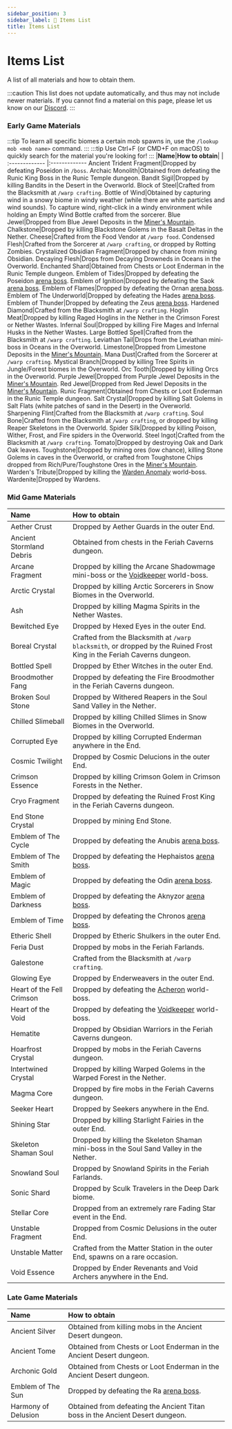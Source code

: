 ```yaml
---
sidebar_position: 3
sidebar_label: 📃 Items List
title: Items List
---
```


# Items List
A list of all materials and how to obtain them.

:::caution
This list does not update automatically, and thus may not include newer materials. If you cannot find a material on this page, please let us know on our [Discord](https://discord.hexarchon.net).
:::

### Early Game Materials
:::tip
To learn all specific biomes a certain mob spawns in, use the `/lookup mob <mob name>` command.
:::
:::tip
Use Ctrl+F (or CMD+F on macOS) to quickly search for the material you're looking for!
:::
|**Name**|**How to obtain**|
| :------------- |:-------------
Ancient Trident Fragment|Dropped by defeating Poseidon in `/boss`.
Archaic Monolith|Obtained from defeating the Runic King Boss in the Runic Temple dungeon.
Bandit Sigil|Dropped by killing Bandits in the Desert in the Overworld.
Block of Steel|Crafted from the Blacksmith at `/warp crafting`.
Bottle of Wind|Obtained by capturing wind in a snowy biome in windy weather (while there are white particles and wind sounds). To capture wind, right-click in a windy environment while holding an Empty Wind Bottle crafted from the sorcerer.
Blue Jewel|Dropped from Blue Jewel Deposits in the [Miner's Mountain](../gameplay-mechanics/miners-mountain.md).
Chalkstone|Dropped by killing Blackstone Golems in the Basalt Deltas in the Nether.
Cheese|Crafted from the Food Vendor at `/warp food`.
Condensed Flesh|Crafted from the Sorcerer at `/warp crafting`, or dropped by Rotting Zombies.
Crystalized Obsidian Fragment|Dropped by chance from mining Obsidian.
Decaying Flesh|Drops from Decaying Drowneds in Oceans in the Overworld.
Enchanted Shard|Obtained from Chests or Loot Enderman in the Runic Temple dungeon.
Emblem of Tides|Dropped by defeating the Poseidon [arena boss](../gameplay-mechanics/boss-fights.md).
Emblem of Ignition|Dropped by defeating the Saok [arena boss](../gameplay-mechanics/boss-fights.md).
Emblem of Flames|Dropped by defeating the Ornan [arena boss](../gameplay-mechanics/boss-fights.md).
Emblem of The Underworld|Dropped by defeating the Hades [arena boss](../gameplay-mechanics/boss-fights.md).
Emblem of Thunder|Dropped by defeating the Zeus [arena boss](../gameplay-mechanics/boss-fights.md).
Hardened Diamond|Crafted from the Blacksmith at `/warp crafting`.
Hoglin Meat|Dropped by killing Raged Hoglins in the Nether in the Crimson Forest or Nether Wastes.
Infernal Soul|Dropped by killing Fire Mages and Infernal Husks in the Nether Wastes.
Large Bottled Spell|Crafted from the Blacksmith at `/warp crafting`.
Leviathan Tail|Drops from the Leviathan mini-boss in Oceans in the Overworld.
Limestone|Dropped from Limestone Deposits in the [Miner's Mountain](../gameplay-mechanics/miners-mountain.md).
Mana Dust|Crafted from the Sorcerer at `/warp crafting`.
Mystical Branch|Dropped by killing Tree Spirits in Jungle/Forest biomes in the Overworld.
Orc Tooth|Dropped by killing Orcs in the Overworld.
Purple Jewel|Dropped from Purple Jewel Deposits in the [Miner's Mountain](../gameplay-mechanics/miners-mountain.md).
Red Jewel|Dropped from Red Jewel Deposits in the [Miner's Mountain](../gameplay-mechanics/miners-mountain.md).
Runic Fragment|Obtained from Chests or Loot Enderman in the Runic Temple dungeon.
Salt Crystal|Dropped by killing Salt Golems in Salt Flats (white patches of sand in the Desert) in the Overworld.
Sharpening Flint|Crafted from the Blacksmith at `/warp crafting`.
Soul Bone|Crafted from the Blacksmith at `/warp crafting`, or dropped by killing Reaper Skeletons in the Overworld.
Spider Silk|Dropped by killing Poison, Wither, Frost, and Fire spiders in the Overworld.
Steel Ingot|Crafted from the Blacksmith at `/warp crafting`.
Tomato|Dropped by destroying Oak and Dark Oak leaves.
Toughstone|Dropped by mining ores (low chance), killing Stone Golems in caves in the Overworld, or crafted from Toughstone Chips dropped from Rich/Pure/Toughstone Ores in the [Miner's Mountain](../gameplay-mechanics/miners-mountain.md).
Warden's Tribute|Dropped by killing the [Warden Anomaly](../custom-mobs/world-bosses.md) world-boss.
Wardenite|Dropped by Wardens.

### Mid Game Materials
|**Name**|**How to obtain**|
| :------------- |:-------------
Aether Crust|Dropped by Aether Guards in the outer End.
Ancient Stormland Debris|Obtained from chests in the Feriah Caverns dungeon.
Arcane Fragment|Dropped by killing the Arcane Shadowmage mini-boss or the [Voidkeeper](../custom-mobs/world-bosses.md) world-boss.
Arctic Crystal|Dropped by killing Arctic Sorcerers in Snow Biomes in the Overworld.
Ash|Dropped by killing Magma Spirits in the Nether Wastes.
Bewitched Eye|Dropped by Hexed Eyes in the outer End.
Boreal Crystal|Crafted from the Blacksmith at `/warp blacksmith`, or dropped by the Ruined Frost King in the Feriah Caverns dungeon.
Bottled Spell|Dropped by Ether Witches in the outer End.
Broodmother Fang|Dropped by defeating the Fire Broodmother in the Feriah Caverns dungeon.
Broken Soul Stone|Dropped by Withered Reapers in the Soul Sand Valley in the Nether.
Chilled Slimeball|Dropped by killing Chilled Slimes in Snow Biomes in the Overworld.
Corrupted Eye|Dropped by killing Corrupted Enderman anywhere in the End.
Cosmic Twilight|Dropped by Cosmic Delucions in the outer End.
Crimson Essence|Dropped by killing Crimson Golem in Crimson Forests in the Nether.
Cryo Fragment|Dropped by defeating the Ruined Frost King in the Feriah Caverns dungeon.
End Stone Crystal|Dropped by mining End Stone.
Emblem of The Cycle|Dropped by defeating the Anubis [arena boss](../gameplay-mechanics/boss-fights.md).
Emblem of The Smith|Dropped by defeating the Hephaistos [arena boss](../gameplay-mechanics/boss-fights.md).
Emblem of Magic|Dropped by defeating the Odin [arena boss](../gameplay-mechanics/boss-fights.md).
Emblem of Darkness|Dropped by defeating the Aknyzor [arena boss](../gameplay-mechanics/boss-fights.md).
Emblem of Time|Dropped by defeating the Chronos [arena boss](../gameplay-mechanics/boss-fights.md).
Etheric Shell|Dropped by Etheric Shulkers in the outer End.
Feria Dust|Dropped by mobs in the Feriah Farlands.
Galestone|Crafted from the Blacksmith at `/warp crafting`.
Glowing Eye|Dropped by Enderweavers in the outer End.
Heart of the Fell Crimson|Dropped by defeating the [Acheron](../custom-mobs/world-bosses.md) world-boss.
Heart of the Void|Dropped by defeating the [Voidkeeper](../custom-mobs/world-bosses.md) world-boss.
Hematite|Dropped by Obsidian Warriors in the Feriah Caverns dungeon.
Hoarfrost Crystal|Dropped by mobs in the Feriah Caverns dungeon.
Intertwined Crystal|Dropped by killing Warped Golems in the Warped Forest in the Nether.
Magma Core|Dropped by fire mobs in the Feriah Caverns dungeon.
Seeker Heart|Dropped by Seekers anywhere in the End.
Shining Star|Dropped by killing Starlight Fairies in the outer End.
Skeleton Shaman Soul|Dropped by killing the Skeleton Shaman mini-boss in the Soul Sand Valley in the Nether.
Snowland Soul|Dropped by Snowland Spirits in the Feriah Farlands.
Sonic Shard|Dropped by Sculk Travelers in the Deep Dark biome.
Stellar Core|Dropped from an extremely rare Fading Star event in the End.
Unstable Fragment|Dropped from Cosmic Delusions in the outer End.
Unstable Matter|Crafted from the Matter Station in the outer End, spawns on a rare occasion.
Void Essence|Dropped by Ender Revenants and Void Archers anywhere in the End.

### Late Game Materials
|**Name**|**How to obtain**|
| :------------- |:-------------
Ancient Silver|Obtained from killing mobs in the Ancient Desert dungeon.
Ancient Tome|Obtained from Chests or Loot Enderman in the Ancient Desert dungeon.
Archonic Gold|Obtained from Chests or Loot Enderman in the Ancient Desert dungeon.
Emblem of The Sun|Dropped by defeating the Ra [arena boss](../gameplay-mechanics/boss-fights.md).
Harmony of Delusion|Obtained from defeating the Ancient Titan boss in the Ancient Desert dungeon.